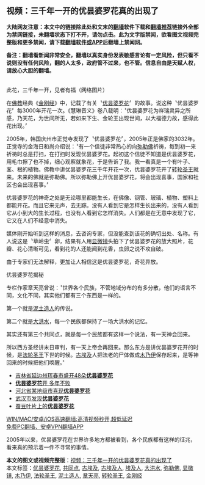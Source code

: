  <h2>视频：三千年一开的优昙婆罗花真的出现了</h2> <p class="notice"><b>大陆网友注意：本文中的链接除此处和文末的<a href="https://github.com/bannedbook/fanqiang" >翻墙</a>软件下载和<a href="https://github.com/killgcd/justmysocks/blob/master/README.md">翻墙推荐</a>链接外全部为禁网链接，未翻墙状态下打不开，请勿点击。此为文字版禁闻，欲看图文视频完整版和更多禁闻，请下载<a href="https://github.com/bannedbook/fanqiang">翻墙软件或APP</a>后翻墙上禁闻网。</p><p>备注：翻墙看新闻非常安全，翻墙以真实身份发表敏感言论有一定风险，但只看不说则没有任何风险，翻的人太多，政府管不过来，也不管。信息自由是天赋人权，请放心大胆的翻墙。</b></p>  <div class="entry"> <p></p> <p><br /> 此花，三千年一开，见者有福（网络图片）</p> <p>在<span class='wp_keywordlink'><a href="https://www.qi-gong.me/buddhism/" title="佛教" target="_blank">佛教</a></span>经典《<a href="https://www.bannedbook.org/bnews/tag/%e9%87%91%e5%88%9a%e7%bb%8f/" class="st_tag internal_tag" rel="tag" title="标签 金刚经 下的日志">金刚经</a>》中，记载了有关〝<a href="https://www.bannedbook.org/bnews/tag/%e4%bc%98%e6%98%99%e5%a9%86%e7%bd%97%e8%8a%b1/" class="st_tag internal_tag" rel="tag" title="标签 优昙婆罗花 下的日志">优昙婆罗花</a>〞的故事。说这种〝优昙婆罗花〞每3000年开花一次。《慧琳音义》卷八载明：〝优昙婆罗花为祥瑞灵异之所感，乃天花，为世间所无，若如来下生、金轮王出现世间，以大福德力故，感得此花出现。〞</p> <p>2005年，韩国庆州市正觉寺发现了〝优昙婆罗花〞，2005年正是佛家的3032年。正觉寺的金海日和尚介绍说：〝有一个信徒非常热心的向<a href="https://www.bannedbook.org/bnews/tag/%e5%bc%a5%e5%8b%92%e4%bd%9b/" class="st_tag internal_tag" rel="tag" title="标签 弥勒佛 下的日志">弥勒佛</a>祈祷，每到初一来祈祷时总是打扫，在打扫时发现优昙婆罗花。起初这个信徒不知道是优昙婆罗花，用毛巾擦了也不掉，细心观察就象花，于是告诉了我。我一看真是一个有叶子、茎、根的植物。佛教中讲优昙婆罗花三千年开花一次，优昙婆罗花开了<a href="https://www.bannedbook.org/bnews/tag/%E8%BD%AC%E8%BD%AE%E5%9C%A3%E7%8E%8B/" class="st_tag internal_tag" rel="tag" title="标签 转轮圣王 下的日志">转轮圣王</a>就来。未来的佛就是弥勒佛。所以弥勒佛上开优昙婆罗花，将会出现喜事，国家和社区也会出现喜事。〞</p> <p>优昙婆罗花的神奇之处是无论哪里都能生长，在佛像、钢管、玻璃、植物、塑料上都能开花。而且它来无声，去无踪。没有人看到它是怎样生长出来的，没有人看到它从小到大的生长过程，也没有人看到它怎样消失。人们都是在无意中发现了它，它又在人们不经意中消失。</p>  <p>媒体刚开始听到这样的消息，去咨询专家，但没能查到该花的确切出处、名称。有人说这是〝草岭虫〞卵，结果有人用<a href="https://www.bannedbook.org/bnews/tag/%E6%98%BE%E5%BE%AE%E9%95%9C/" class="st_tag internal_tag" rel="tag" title="标签 显微镜 下的日志">显微镜</a>头拍下了优昙婆罗花的放大照片，花瓣、花心清晰可见，看到花的人还能闻到花香，虫卵之说不攻自破。</p> <p>由于专家们无法解释，更加让人相信这是优昙婆罗花，奇花异放。</p> <p></p> <p>优昙婆罗花揭秘<br /> </p> <p>专栏作家章天亮曾说：〝世界各个民族，不管地域分布的有多分散，他们的语言不同，文化不同，其实他们都有三个东西是一样的。</p>  <p>第一个就是<a href="https://www.bannedbook.org/bnews/tag/%E6%B3%A5%E5%9C%9F%E9%80%A0%E4%BA%BA/" class="st_tag internal_tag" rel="tag" title="标签 泥土造人 下的日志">泥土造人</a>的传说。</p> <p>第二个就是<a href="https://www.bannedbook.org/bnews/tag/%E5%A4%A7%E6%B4%AA%E6%B0%B4/" class="st_tag internal_tag" rel="tag" title="标签 大洪水 下的日志">大洪水</a>，每一个民族都保持了一场大洪水的记忆。</p> <p>其实还有第三个共同点，就是每一个民族都有这样一个说法，有一天神会回来。</p> <p>所以西方圣经讲末日审判，有一天上帝会再回来。那么东方是讲优昙婆罗花开的时候，是<a href="https://www.bannedbook.org/bnews/tag/%E6%B3%95%E8%BD%AE%E5%9C%A3%E7%8E%8B/" class="st_tag internal_tag" rel="tag" title="标签 法轮圣王 下的日志">法轮圣王</a>下世的时候。<a href="https://www.bannedbook.org/bnews/tag/%e5%8f%a4%e5%9f%83%e5%8f%8a/" class="st_tag internal_tag" rel="tag" title="标签 古埃及 下的日志">古埃及</a>人把法老的尸体做成<a href="https://www.bannedbook.org/bnews/tag/%E6%9C%A8%E4%B9%83%E4%BC%8A/" class="st_tag internal_tag" rel="tag" title="标签 木乃伊 下的日志">木乃伊</a>保存起来，是等神回来的时候把他们唤醒。〞</p> <ul class='op-related-articles' title='相关阅读'> <li><a href='https://www.bannedbook.org/bnews/aomi/qiwen/20200902/1389758.html' target='_blank'>吉林省延边州珲春市盛开48朵<b>优昙婆罗花</b></a></li> <li><a href='https://www.bannedbook.org/bnews/tculture/20200802/1373533.html' target='_blank'><b>优昙婆罗花</b>开 多年不败</a></li> <li><a href='https://www.bannedbook.org/bnews/aomi/qiwen/20200725/1366129.html' target='_blank'>河北省某地级市喜现<b>优昙婆罗花</b></a></li> <li><a href='https://www.bannedbook.org/bnews/aomi/qiwen/20200605/1340053.html' target='_blank'>武汉市发现<b>优昙婆罗花</b></a></li> <li><a href='https://www.bannedbook.org/bnews/aomi/qiwen/20200518/1330421.html' target='_blank'>蚕豆叶片上的<b>优昙婆罗花</b></a></li> </ul> <p class="texttj"> <a href="https://www.bannedbook.org/forum23/topic22702.html" target="_blank">WIN/MAC/安卓/iOS高速翻墙:高清视频秒开,超低延迟</a><br/> <a href="https://github.com/bannedbook/fanqiang/wiki/%E7%A6%81%E9%97%BB%E7%BD%91%E5%AE%89%E5%8D%93%E7%BF%BB%E5%A2%99%E6%96%B0%E9%97%BBAPP" target="_blank">免费PC翻墙、安卓VPN翻墙APP</a></p><p>2005年以来，优昙婆罗花在世界许多地方都被看到，各个民族都有这样的征兆，看来真的预示着一件不寻常的事情。</p> <a name='sharetosocial'></a>       <div><b>本文的图文或视频完整版</b>：<a href='https://www.bannedbook.org/bnews/aomi/qiwen/20151223/484507.html'>视频：三千年一开的优昙婆罗花真的出现了</a></div>  </div><!--END ENTRY--> <div class="postfooter"> <div>本文标签：<a href="https://www.bannedbook.org/bnews/tag/%e4%bc%98%e6%98%99%e5%a9%86%e7%bd%97%e8%8a%b1/" rel="tag">优昙婆罗花</a>, <a href="https://www.bannedbook.org/bnews/tag/%E5%85%B1%E5%90%8C%E7%82%B9/" rel="tag">共同点</a>, <a href="https://www.bannedbook.org/bnews/tag/%e5%8f%a4%e5%9f%83%e5%8f%8a/" rel="tag">古埃及</a>, <a href="https://www.bannedbook.org/bnews/tag/%e5%8f%a4%e5%9f%83%e5%8f%8a%e4%ba%ba/" rel="tag">古埃及人</a>, <a href="https://www.bannedbook.org/bnews/tag/%e5%9f%83%e5%8f%8a%e4%ba%ba/" rel="tag">埃及人</a>, <a href="https://www.bannedbook.org/bnews/tag/%E5%A4%A7%E6%B4%AA%E6%B0%B4/" rel="tag">大洪水</a>, <a href="https://www.bannedbook.org/bnews/tag/%e5%bc%a5%e5%8b%92%e4%bd%9b/" rel="tag">弥勒佛</a>, <a href="https://www.bannedbook.org/bnews/tag/%E6%98%BE%E5%BE%AE%E9%95%9C/" rel="tag">显微镜</a>, <a href="https://www.bannedbook.org/bnews/tag/%E6%9C%A8%E4%B9%83%E4%BC%8A/" rel="tag">木乃伊</a>, <a href="https://www.bannedbook.org/bnews/tag/%E6%B3%95%E8%BD%AE%E5%9C%A3%E7%8E%8B/" rel="tag">法轮圣王</a>, <a href="https://www.bannedbook.org/bnews/tag/%E6%B3%A5%E5%9C%9F%E9%80%A0%E4%BA%BA/" rel="tag">泥土造人</a>, <a href="https://www.bannedbook.org/bnews/tag/%e7%ab%a0%e5%a4%a9%e4%ba%ae/" rel="tag">章天亮</a>, <a href="https://www.bannedbook.org/bnews/tag/%E8%BD%AC%E8%BD%AE%E5%9C%A3%E7%8E%8B/" rel="tag">转轮圣王</a>, <a href="https://www.bannedbook.org/bnews/tag/%e9%87%91%e5%88%9a%e7%bb%8f/" rel="tag">金刚经</a></div>  </div><!--END POSTFOOTER--> 